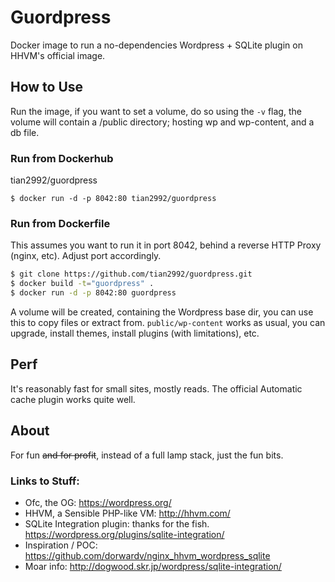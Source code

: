 # Guordpress

Docker image to run a no-dependencies Wordpress + SQLite plugin on HHVM's official image.

## How to Use

Run the image, if you want to set a volume, do so using the ```-v``` flag, the volume will contain a /public directory; hosting wp and wp-content, and a db file.

### Run from Dockerhub

tian2992/guordpress

```
$ docker run -d -p 8042:80 tian2992/guordpress
```

### Run from Dockerfile

This assumes you want to run it in port 8042, behind a reverse HTTP Proxy (nginx, etc). Adjust port accordingly.

```bash
$ git clone https://github.com/tian2992/guordpress.git
$ docker build -t="guordpress" .
$ docker run -d -p 8042:80 guordpress
```

A volume will be created, containing the Wordpress base dir, you can use this to copy files or extract from. ```public/wp-content``` works as usual, you can upgrade, install themes, install plugins (with limitations), etc.


## Perf

It's reasonably fast for small sites, mostly reads. The official Automatic cache plugin works quite well.

## About

For fun ~~and for profit~~, instead of a full lamp stack, just the fun bits.

### Links to Stuff:

* Ofc, the OG: https://wordpress.org/
* HHVM, a Sensible PHP-like VM: http://hhvm.com/
* SQLite Integration plugin: thanks for the fish. https://wordpress.org/plugins/sqlite-integration/
* Inspiration / POC: https://github.com/dorwardv/nginx_hhvm_wordpress_sqlite
* Moar info: http://dogwood.skr.jp/wordpress/sqlite-integration/
